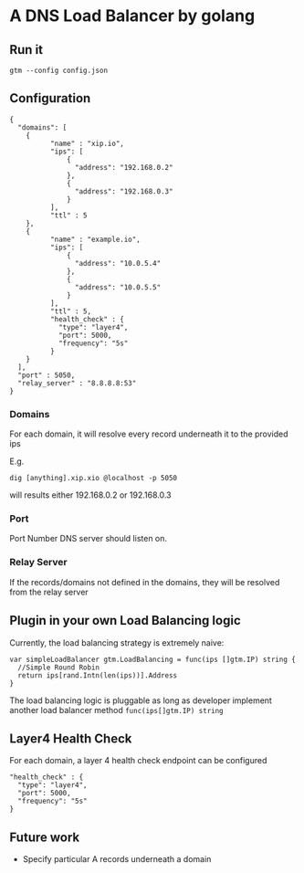 # A DNS Load Balancer by golang

## Run it

```
gtm --config config.json
```

## Configuration

```
{
  "domains": [
    {
          "name" : "xip.io",
          "ips": [
              {
                "address": "192.168.0.2"
              },
              {
                "address": "192.168.0.3"
              }
          ],
          "ttl" : 5
    },
    {
          "name" : "example.io",
          "ips": [
              {
                "address": "10.0.5.4"
              },
              {
                "address": "10.0.5.5"
              }
          ],
          "ttl" : 5,
          "health_check" : {
            "type": "layer4",
            "port": 5000,
            "frequency": "5s"
          }
    }
  ],
  "port" : 5050,
  "relay_server" : "8.8.8.8:53"
}
```

### Domains

For each domain, it will resolve every record underneath it to the provided ips

E.g.

```
dig [anything].xip.xio @localhost -p 5050
```

will results either 192.168.0.2 or 192.168.0.3

### Port

Port Number DNS server should listen on.

### Relay Server

If the records/domains not defined in the domains, they will be resolved from the relay server

## Plugin in your own Load Balancing logic

Currently, the load balancing strategy is extremely naive:

```
var simpleLoadBalancer gtm.LoadBalancing = func(ips []gtm.IP) string {
  //Simple Round Robin
  return ips[rand.Intn(len(ips))].Address
}
```

The load balancing logic is pluggable as long as developer implement another load balancer method ```func(ips[]gtm.IP) string```

## Layer4 Health Check

For each domain, a layer 4 health check endpoint can be configured

```
"health_check" : {
  "type": "layer4",
  "port": 5000,
  "frequency": "5s"
}
```

## Future work

* Specify particular A records underneath a domain
